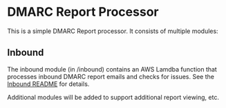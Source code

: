 # DMARC Report Processor
This is a simple DMARC Report processor. It consists of multiple modules:

## Inbound
The inbound module (in /inbound) contains an AWS Lamdba function that processes inbound DMARC report emails and checks for issues. See the [Inbound README](./inbound) for details.

Additional modules will be added to support additional report viewing, etc.